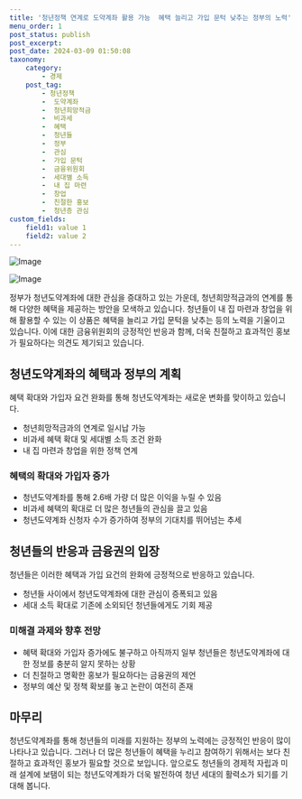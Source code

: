 ```yaml
---
title: '청년정책 연계로 도약계좌 활용 가능  혜택 늘리고 가입 문턱 낮추는 정부의 노력'
menu_order: 1
post_status: publish
post_excerpt: 
post_date: 2024-03-09 01:50:08
taxonomy:
    category:
        - 경제
    post_tag:
        - 청년정책
        -  도약계좌
        -  청년희망적금
        -  비과세
        -  혜택
        -  청년들
        -  정부
        -  관심
        -  가입 문턱
        -  금융위원회
        -  세대별 소득
        -  내 집 마련
        -  창업
        -  친절한 홍보
        -  청년층 관심
custom_fields:
    field1: value 1
    field2: value 2
---
```


![Image](https://imgnews.pstatic.net/image/648/2024/03/08/0000023865_001_20240308131603968.jpg?type=w647)

![Image](https://imgnews.pstatic.net/image/648/2024/03/08/0000023865_002_20240308131604059.jpg?type=w647)

정부가 청년도약계좌에 대한 관심을 증대하고 있는 가운데, 청년희망적금과의 연계를 통해 다양한 혜택을 제공하는 방안을 모색하고 있습니다. 청년들이 내 집 마련과 창업을 위해 활용할 수 있는 이 상품은 혜택을 늘리고 가입 문턱을 낮추는 등의 노력을 기울이고 있습니다. 이에 대한 금융위원회의 긍정적인 반응과 함께, 더욱 친절하고 효과적인 홍보가 필요하다는 의견도 제기되고 있습니다.
## 청년도약계좌의 혜택과 정부의 계획
혜택 확대와 가입자 요건 완화를 통해 청년도약계좌는 새로운 변화를 맞이하고 있습니다. 
- 청년희망적금과의 연계로 일시납 가능
- 비과세 혜택 확대 및 세대별 소득 조건 완화
- 내 집 마련과 창업을 위한 정책 연계
### 혜택의 확대와 가입자 증가
- 청년도약계좌를 통해 2.6배 가량 더 많은 이익을 누릴 수 있음
- 비과세 혜택의 확대로 더 많은 청년들의 관심을 끌고 있음
- 청년도약계좌 신청자 수가 증가하여 정부의 기대치를 뛰어넘는 추세
## 청년들의 반응과 금융권의 입장
청년들은 이러한 혜택과 가입 요건의 완화에 긍정적으로 반응하고 있습니다. 
- 청년들 사이에서 청년도약계좌에 대한 관심이 증폭되고 있음
- 세대 소득 확대로 기존에 소외되던 청년들에게도 기회 제공
### 미해결 과제와 향후 전망
- 혜택 확대와 가입자 증가에도 불구하고 아직까지 일부 청년들은 청년도약계좌에 대한 정보를 충분히 알지 못하는 상황
- 더 친절하고 명확한 홍보가 필요하다는 금융권의 제언
- 정부의 예산 및 정책 확보를 놓고 논란이 여전히 존재
## 마무리
청년도약계좌를 통해 청년들의 미래를 지원하는 정부의 노력에는 긍정적인 반응이 많이 나타나고 있습니다. 그러나 더 많은 청년들이 혜택을 누리고 참여하기 위해서는 보다 친절하고 효과적인 홍보가 필요할 것으로 보입니다. 앞으로도 청년들의 경제적 자립과 미래 설계에 보탬이 되는 청년도약계좌가 더욱 발전하여 청년 세대의 활력소가 되기를 기대해 봅니다.
